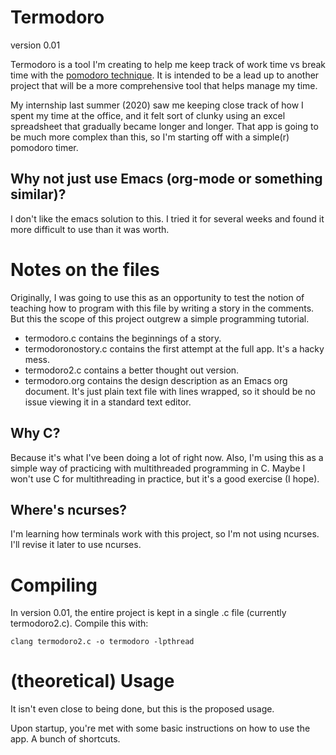 # Termodoro
version 0.01

Termodoro is a tool I'm creating to help me keep track of work time vs break
time with the [pomodoro
technique](https://en.wikipedia.org/wiki/Pomodoro_Technique). It is
intended to be a lead up to another project that will be a more
comprehensive tool that helps manage my time.

My internship last summer (2020) saw me keeping close track of how I spent
my time at the office, and it felt sort of clunky using an excel
spreadsheet that gradually became longer and longer. That app is going to
be much more complex than this, so I'm starting off with a simple(r)
pomodoro timer.

## Why not just use Emacs (org-mode or something similar)?

I don't like the emacs solution to this. I tried it for several weeks and
found it more difficult to use than it was worth.


# Notes on the files

Originally, I was going to use this as an opportunity to test the notion of
teaching how to program with this file by writing a story in the comments.
But this the scope of this project outgrew a simple programming tutorial.

- termodoro.c contains the beginnings of a story.
- termodoronostory.c contains the first attempt at the full app. It's a
  hacky mess.
- termodoro2.c contains a better thought out version. 
- termodoro.org contains the design description as an Emacs org document.
  It's just plain text file with lines wrapped, so it should be no issue
  viewing it in a standard text editor.


## Why C?

Because it's what I've been doing a lot of right now. Also, I'm using this
as a simple way of practicing with multithreaded programming in C. Maybe I
won't use C for multithreading in practice, but it's a good exercise (I
hope).


## Where's ncurses?

I'm learning how terminals work with this project, so I'm not using
ncurses. I'll revise it later to use ncurses.


# Compiling

In version 0.01, the entire project is kept in a single .c file (currently
termodoro2.c). Compile this with:

```clang termodoro2.c -o termodoro -lpthread```

# (theoretical) Usage

It isn't even close to being done, but this is the proposed usage.

Upon startup, you're met with some basic instructions on how to use the
app. A bunch of shortcuts.

